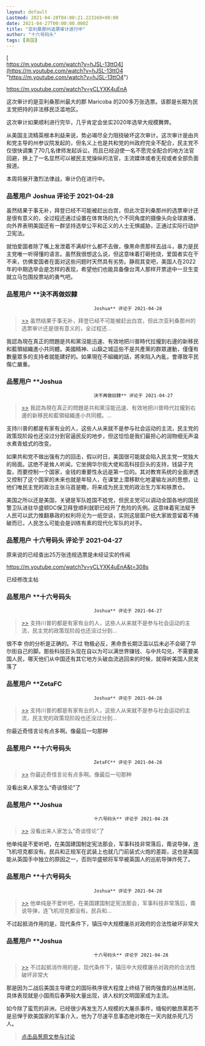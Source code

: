```yaml
---
layout: default
Lastmod: 2021-04-28T04:00:21.223160+00:00
date: 2021-04-27T00:00:00.000Z
title: "亚利桑那州选票审计进行中"
author: "十六号码头"
tags: [美国]
---
```


[  
https://m.youtube.com/watch?v=hJSL-13ttO4](https://m.youtube.com/watch?v=hJSL-13ttO4 "https://m.youtube.com/watch?v=hJSL-13ttO4")  
  
https://m.youtube.com/watch?v=yCLYXK4uEnA  
  
  
这次审计的是亚利桑那州最大的郡 Maricoba 的200多万张选票。该郡是长期为民主党把持的非法移民泛滥地区。  
  
这次审计如果顺利进行完毕，几乎肯定会坐实2020年选举大规模舞弊。  
  
从美国主流精英根本利益来说，势必竭尽全力阻挠破坏这次审计。这次审计是由共和党主导的州参议院发起的，但名义上也是共和党的州政府完全不配合，民主党不仅很快调集了70几名律师发起诉讼，而且已经迫使一名不愿完全配合的地方法官回避，换上了一名显然可以被民主党操纵的法官，主流媒体或者无视或者全部负面报道。  
  
本周将展开激烈法律战，审计仍在进行中。

            
### 品葱用户 **Joshua** 评论于 2021-04-28
        
虽然结果于事无补，拜登已经不可能被赶出白宫，但此次亚利桑那州的选票审计还是很有意义的，全过程还通过设置在体育场的九个不同角度的摄像头向全球直播，向外界表明美国还有一群坚持选举公平和正义的人士无惧威胁，正通过实际行动护卫宪法。  
  
就怕爱国者除了嘴上发泄着不满却什么都不去做，像黑命贵那样去战斗，暴力是民主党唯一听得懂的语言。虽然我很想这么说，但这意味着打砸抢烧，爱国者实在干不来，仿佛爱国者在面对这些问题时天然具有劣势。静观其变吧，美国人在2022年的中期选举会是怎样的表现，希望他们也能具备像台湾人那样开票途中一旦生变就立马包围投票站的勇气吧。
        


            
### 品葱用户 **決不再做奴隸				
									Joshua** 评论于 2021-04-28
        
> [\>>]( "/article/item_id-637746#") 虽然结果于事无补，拜登已经不可能被赶出白宫，但此次亚利桑那州的选票审计还是很有意义的，全过程还...

  
  
我認為現在真正的問題是共和黨沒能迅速、有效地把川普時代拉攏到右邊的新移民和藍領組織進小共同體。美國精神、山巔之城這些不是共產黨的群眾運動，僅僅有數量眾多的支持者就能建好的。如果現在不組織的話，將來陷入內亂，會導致平民傷亡嚴重。
        


            
### 品葱用户 **Joshua				
									決不再做奴隸** 评论于 2021-04-27
        
> [\>>]( "/article/item_id-637846#") 我認為現在真正的問題是共和黨沒能迅速、有效地把川普時代拉攏到右邊的新移民和藍領組織進小共同體。...

  
  
支持川普的都是有家有业的人，这些人从来就不是参与社会运动的主流，民主党的政策现阶段也还没过分到官逼民反的地步，但这恰恰是我们最担心的润物细无声温水煮青蛙式的改变。  
  
如果共和党不做出强有力的回击，假以时日，美国很可能就会陷入民主党一党独大的局面。这绝不是耸人听闻，它坐拥华尔街大佬和高科技巨头的支持，钱袋子充盈，而要控制一个国家，金钱的重要性永远是第一位的。其对教育系统的全面渗透又控制了这个国家的未来也就是年轻人，在课堂上潜移默化地灌输左派的思想，让他们唯民主党的政治主张马首是瞻，将来成为民主党的政治生力军和铁票仓。  
  
美国之所以还是美国，关键是军队姓国不姓党，但民主党可以调动全国各地的国民警卫队进驻华盛顿DC保卫拜登顺利就职已经开了危险的先例。这意味着宪法赋予人民可以武力推翻暴政的权利将沦为一纸空谈，实则这层窗户纸大家故意留着不捅破而已，人民怎么可能会是训练有素的现代化军队的对手。
        


            
### 品葱用户 **十六号码头** 评论于 2021-04-27
        
原来说的已经查出25万张违规选票是未经证实的传闻  
  
https://m.youtube.com/watch?v=yCLYXK4uEnA&t=308s  
  
已经修改主帖
        


            
### 品葱用户 **十六号码头				
									Joshua** 评论于 2021-04-27
        
> [\>>]( "/article/item_id-637869#") 支持川普的都是有家有业的人，这些人从来就不是参与社会运动的主流，民主党的政策现阶段也还没过分到...

  
很不幸 你的分析是正确的。不过 物极必反，黑命贵长期泛滥以后未必不会砸了华尔街自己的脚。那些科技巨头现在自以为可以满世界赚钱、与中共勾兑，不需要美国人民，哪天他们从中国还有其它地方头破血流逃回来的时候，就得听美国人民发落了
        


            
### 品葱用户 **ZetaFC				
									Joshua** 评论于 2021-04-28
        
> [\>>]( "/article/item_id-637869#") 支持川普的都是有家有业的人，这些人从来就不是参与社会运动的主流，民主党的政策现阶段也还没过分到...

  
你最近奇怪言论有点多啊。像最后一句那种
        


            
### 品葱用户 **十六号码头				
									ZetaFC** 评论于 2021-04-28
        
> [\>>]( "/article/item_id-638070#") 你最近奇怪言论有点多啊。像最后一句那种

  
  
没看出来人家怎么“奇谈怪论”了
        


            
### 品葱用户 **Joshua				
									十六号码头** 评论于 2021-04-28
        
> [\>>]( "/article/item_id-638078#") 没看出来人家怎么“奇谈怪论”了

  
  
他单纯是不爱听吧，在美国建国制定宪法那会，军事科技非常落后，甭说导弹，连飞机坦克都没有。民兵和正规军在武装上也就几门前装式火炮的差距，这也是美国能从英国手中独立的原因之一，否则华盛顿将军早被英国人的巡航导弹炸死了。
        


            
### 品葱用户 **十六号码头				
									Joshua** 评论于 2021-04-28
        
> [\>>]( "/article/item_id-638103#") 他单纯是不爱听吧，在美国建国制定宪法那会，军事科技非常落后，甭说导弹，连飞机坦克都没有。民兵和...

  
不过起抵消作用的是，现代条件下，镇压中大规模屠杀对政府的合法性破坏非常大
        


            
### 品葱用户 **Joshua				
									十六号码头** 评论于 2021-04-28
        
> [\>>]( "/article/item_id-638108#") 不过起抵消作用的是，现代条件下，镇压中大规模屠杀对政府的合法性破坏非常大

  
  
那是因为二战后美国主导建立的国际秩序很大程度上终结了弱肉强食的丛林法则，具体表现就是小国雨后春笋般大量出现，讲人权的文明国家成为主流。  
  
如今除了蛮荒的非洲，已经很少再发生万人规模的大屠杀事件，缅甸的敏昂莱若不是忌惮于欧美国家的军事介入，他为了尽速平息事态绝对敢在一天内就杀死几万人。
        






> [点击品葱原文参与讨论](https://pincong.rocks/article/31738)

